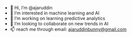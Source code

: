 - 👋 Hi, I’m @ajaruddin
- 👀 I’m interested in machine learning and AI
- 🌱 I’m working on learning predictive analytics 
- 💞️ I’m looking to collaborate on new trends in AI
- 📫 reach me through email: ajaruddinbunny@gmail.com

<!---
ajaruddin/ajaruddin is a ✨ special ✨ repository because its `README.md` (this file) appears on your GitHub profile.
You can click the Preview link to take a look at your changes.
--->

